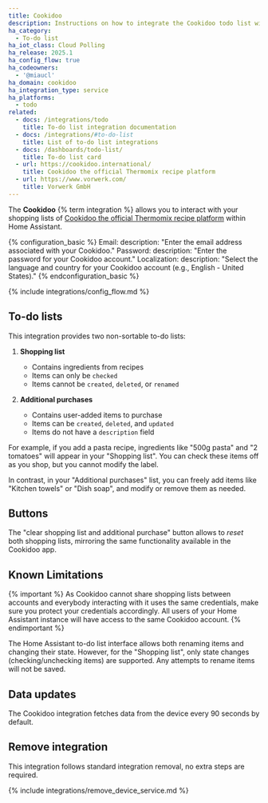```yaml
---
title: Cookidoo
description: Instructions on how to integrate the Cookidoo todo list with Home Assistant.
ha_category:
  - To-do list
ha_iot_class: Cloud Polling
ha_release: 2025.1
ha_config_flow: true
ha_codeowners:
  - '@miaucl'
ha_domain: cookidoo
ha_integration_type: service
ha_platforms:
  - todo
related:
  - docs: /integrations/todo
    title: To-do list integration documentation
  - docs: /integrations/#to-do-list
    title: List of to-do list integrations
  - docs: /dashboards/todo-list/
    title: To-do list card
  - url: https://cookidoo.international/
    title: Cookidoo the official Thermomix recipe platform
  - url: https://www.vorwerk.com/
    title: Vorwerk GmbH
---
```


The **Cookidoo** {% term integration %} allows you to interact with your shopping lists of [Cookidoo the official Thermomix recipe platform](https://cookidoo.international/) within Home Assistant.

{% configuration_basic %}
Email:
    description: "Enter the email address associated with your Cookidoo."
Password:
    description: "Enter the password for your Cookidoo account."
Localization:
    description: "Select the language and country for your Cookidoo account (e.g., English - United States)."
{% endconfiguration_basic %}

{% include integrations/config_flow.md %}

## To-do lists

This integration provides two non-sortable to-do lists:

1. **Shopping list**
   - Contains ingredients from recipes
   - Items can only be `checked`
   - Items cannot be `created`, `deleted`, or `renamed`

2. **Additional purchases**
   - Contains user-added items to purchase
   - Items can be `created`, `deleted`, and `updated`
   - Items do not have a `description` field

For example, if you add a pasta recipe, ingredients like "500g pasta" and "2 tomatoes" will appear in your "Shopping list". You can check these items off as you shop, but you cannot modify the label.

In contrast, in your "Additional purchases" list, you can freely add items like "Kitchen towels" or "Dish soap", and modify or remove them as needed.

## Buttons

The "clear shopping list and additional purchase" button allows to _reset_ both shopping lists, mirroring the same functionality available in the Cookidoo app.

## Known Limitations

{% important %}
As Cookidoo cannot share shopping lists between accounts and everybody interacting with it uses the same credentials, make sure you protect your credentials accordingly. All users of your Home Assistant instance will have access to the same Cookidoo account.
{% endimportant %}

The Home Assistant to-do list interface allows both renaming items and changing their state. However, for the "Shopping list", only state changes (checking/unchecking items) are supported. Any attempts to rename items will not be saved.

## Data updates

The Cookidoo integration fetches data from the device every 90 seconds by default.

## Remove integration

This integration follows standard integration removal, no extra steps are required.

{% include integrations/remove_device_service.md %}
